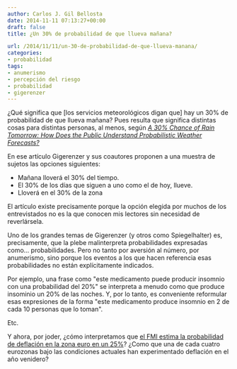 ```yaml
---
author: Carlos J. Gil Bellosta
date: 2014-11-11 07:13:27+00:00
draft: false
title: ¿Un 30% de probabilidad de que llueva mañana?

url: /2014/11/11/un-30-de-probabilidad-de-que-llueva-manana/
categories:
- probabilidad
tags:
- anumerismo
- percepción del riesgo
- probabilidad
- gigerenzer
---
```


¿Qué significa que [los servicios meteorológicos digan que] hay un 30% de probabilidad de que llueva mañana? Pues resulta que significa distintas cosas para distintas personas, al menos, según [_A 30% Chance of Rain Tomorrow: How Does the Public Understand Probabilistic Weather Forecasts?_](http://library.mpib-berlin.mpg.de/ft/gg/GG_30_Chance_2005.pdf)

En ese artículo Gigerenzer y sus coautores proponen a una muestra de sujetos las opciones siguientes:

* Mañana lloverá el 30% del tiempo.
* El 30% de los días que siguen a uno como el de hoy, llueve.
* Lloverá en el 30% de la zona

El artículo existe precisamente porque la opción elegida por muchos de los entrevistados no es la que conocen mis lectores sin necesidad de reverlársela.

Uno de los grandes temas de Gigerenzer (y otros como Spiegelhalter) es, precisamente, que la plebe malinterpreta probabilidades expresadas como... probabilidades. Pero no tanto por aversión al número, por anumerismo, sino porque los eventos a los que hacen referencia esas probabilidades no están explícitamente indicados.

Por ejemplo, una frase como "este medicamento puede producir insomnio con una probabilidad del 20%" se interpreta a menudo como que produce insominio un 20% de las noches. Y, por lo tanto, es conveniente reformular esas expresiones de la forma "este medicamento produce insomnio en 2 de cada 10 personas que lo toman".

Etc.

Y ahora, por joder, ¿cómo interpretamos que [el FMI estima la probabilidad de deflación en la zona euro en un 25%](http://www.reuters.com/article/2014/05/14/us-eurozone-imf-deflation-idUSBREA4D0FI20140514)? ¿Como que una de cada cuatro eurozonas bajo las condiciones actuales han experimentado deflación en el año venidero?
